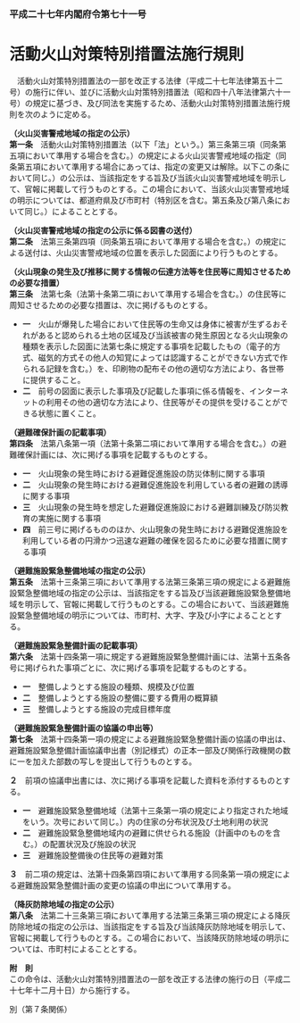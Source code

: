### 平成二十七年内閣府令第七十一号  
# 活動火山対策特別措置法施行規則  
　活動火山対策特別措置法の一部を改正する法律（平成二十七年法律第五十二号）の施行に伴い、並びに活動火山対策特別措置法（昭和四十八年法律第六十一号）の規定に基づき、及び同法を実施するため、活動火山対策特別措置法施行規則を次のように定める。  
  
**（火山災害警戒地域の指定の公示）**  
**第一条**　活動火山対策特別措置法（以下「法」という。）第三条第三項（同条第五項において準用する場合を含む。）の規定による火山災害警戒地域の指定（同条第五項において準用する場合にあっては、指定の変更又は解除。以下この条において同じ。）の公示は、当該指定をする旨及び当該火山災害警戒地域を明示して、官報に掲載して行うものとする。この場合において、当該火山災害警戒地域の明示については、都道府県及び市町村（特別区を含む。第五条及び第八条において同じ。）によることとする。  
  
**（火山災害警戒地域の指定の公示に係る図書の送付）**  
**第二条**　法第三条第四項（同条第五項において準用する場合を含む。）の規定による送付は、火山災害警戒地域の位置を表示した図面により行うものとする。  
  
**（火山現象の発生及び推移に関する情報の伝達方法等を住民等に周知させるための必要な措置）**  
**第三条**　法第七条（法第十条第二項において準用する場合を含む。）の住民等に周知させるための必要な措置は、次に掲げるものとする。  
* **一**　火山が爆発した場合において住民等の生命又は身体に被害が生ずるおそれがあると認められる土地の区域及び当該被害の発生原因となる火山現象の種類を表示した図面に法第七条に規定する事項を記載したもの（電子的方式、磁気的方式その他人の知覚によっては認識することができない方式で作られる記録を含む。）を、印刷物の配布その他の適切な方法により、各世帯に提供すること。  
* **二**　前号の図面に表示した事項及び記載した事項に係る情報を、インターネットの利用その他の適切な方法により、住民等がその提供を受けることができる状態に置くこと。  
  
**（避難確保計画の記載事項）**  
**第四条**　法第八条第一項（法第十条第二項において準用する場合を含む。）の避難確保計画には、次に掲げる事項を記載するものとする。  
* **一**　火山現象の発生時における避難促進施設の防災体制に関する事項  
* **二**　火山現象の発生時における避難促進施設を利用している者の避難の誘導に関する事項  
* **三**　火山現象の発生時を想定した避難促進施設における避難訓練及び防災教育の実施に関する事項  
* **四**　前三号に掲げるもののほか、火山現象の発生時における避難促進施設を利用している者の円滑かつ迅速な避難の確保を図るために必要な措置に関する事項  
  
**（避難施設緊急整備地域の指定の公示）**  
**第五条**　法第十三条第三項において準用する法第三条第三項の規定による避難施設緊急整備地域の指定の公示は、当該指定をする旨及び当該避難施設緊急整備地域を明示して、官報に掲載して行うものとする。この場合において、当該避難施設緊急整備地域の明示については、市町村、大字、字及び小字によることとする。  
  
**（避難施設緊急整備計画の記載事項）**  
**第六条**　法第十四条第一項に規定する避難施設緊急整備計画には、法第十五条各号に掲げられた事項ごとに、次に掲げる事項を記載するものとする。  
* **一**　整備しようとする施設の種類、規模及び位置  
* **二**　整備しようとする施設の整備に要する費用の概算額  
* **三**　整備しようとする施設の完成目標年度  
  
**（避難施設緊急整備計画の協議の申出等）**  
**第七条**　法第十四条第一項の規定による避難施設緊急整備計画の協議の申出は、避難施設緊急整備計画協議申出書（別記様式）の正本一部及び関係行政機関の数に一を加えた部数の写しを提出して行うものとする。  
  
**２**　前項の協議申出書には、次に掲げる事項を記載した資料を添付するものとする。  
* **一**　避難施設緊急整備地域（法第十三条第一項の規定により指定された地域をいう。次号において同じ。）内の住家の分布状況及び土地利用の状況  
* **二**　避難施設緊急整備地域内の避難に供せられる施設（計画中のものを含む。）の配置状況及び施設の状況  
* **三**　避難施設整備後の住民等の避難対策  
  
**３**　前二項の規定は、法第十四条第四項において準用する同条第一項の規定による避難施設緊急整備計画の変更の協議の申出について準用する。  
  
**（降灰防除地域の指定の公示）**  
**第八条**　法第二十三条第三項において準用する法第三条第三項の規定による降灰防除地域の指定の公示は、当該指定をする旨及び当該降灰防除地域を明示して、官報に掲載して行うものとする。この場合において、当該降灰防除地域の明示については、市町村によることとする。  
  
**附　則**  
この命令は、活動火山対策特別措置法の一部を改正する法律の施行の日（平成二十七年十二月十日）から施行する。  
  
別（第７条関係）  

          
        